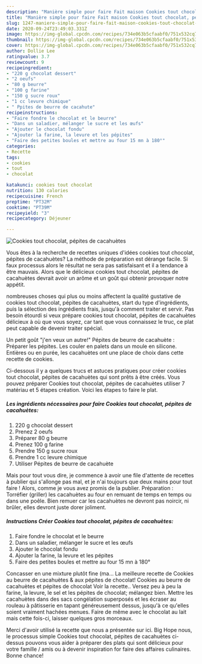 ```yaml
---
description: "Manière simple pour faire Fait maison Cookies tout chocolat, pépites de cacahuètes"
title: "Manière simple pour faire Fait maison Cookies tout chocolat, pépites de cacahuètes"
slug: 1247-maniere-simple-pour-faire-fait-maison-cookies-tout-chocolat-pepites-de-cacahuetes
date: 2020-09-24T23:49:03.331Z
image: https://img-global.cpcdn.com/recipes/734e063b5cfaabf0/751x532cq70/cookies-tout-chocolat-pepites-de-cacahuetes-photo-principale-de-la-recette.jpg
thumbnail: https://img-global.cpcdn.com/recipes/734e063b5cfaabf0/751x532cq70/cookies-tout-chocolat-pepites-de-cacahuetes-photo-principale-de-la-recette.jpg
cover: https://img-global.cpcdn.com/recipes/734e063b5cfaabf0/751x532cq70/cookies-tout-chocolat-pepites-de-cacahuetes-photo-principale-de-la-recette.jpg
author: Dollie Lee
ratingvalue: 3.7
reviewcount: 9
recipeingredient:
- "220 g chocolat dessert"
- "2 oeufs"
- "80 g beurre"
- "100 g farine"
- "150 g sucre roux"
- "1 cc levure chimique"
- " Ppites de beurre de cacahute"
recipeinstructions:
- "Faire fondre le chocolat et le beurre"
- "Dans un saladier, mélanger le sucre et les œufs"
- "Ajouter le chocolat fondu"
- "Ajouter la farine, la levure et les pépites"
- "Faire des petites boules et mettre au four 15 mn à 180°"
categories:
- Recette
tags:
- cookies
- tout
- chocolat

katakunci: cookies tout chocolat 
nutrition: 130 calories
recipecuisine: French
preptime: "PT32M"
cooktime: "PT39M"
recipeyield: "3"
recipecategory: Déjeuner

---
```



![Cookies tout chocolat, pépites de cacahuètes](https://img-global.cpcdn.com/recipes/734e063b5cfaabf0/751x532cq70/cookies-tout-chocolat-pepites-de-cacahuetes-photo-principale-de-la-recette.jpg)

Vous êtes à la recherche de recettes uniques d'idées cookies tout chocolat, pépites de cacahuètes? La méthode de préparation est dérange facile. Si faux processus alors le résultat ne sera pas satisfaisant et il a tendance à être mauvais. Alors que le délicieux cookies tout chocolat, pépites de cacahuètes devrait avoir un arôme et un goût qui obtenir provoquer notre appétit.

nombreuses choses qui plus ou moins affectent la qualité gustative de cookies tout chocolat, pépites de cacahuètes, start du type d'ingrédients, puis la sélection des ingrédients frais, jusqu'à comment traiter et servir. Pas besoin étourdi si veux prépare cookies tout chocolat, pépites de cacahuètes délicieux à où que vous soyez, car tant que vous connaissez le truc, ce plat peut capable de devenir traiter spécial.

Un petit goût &#34;j&#39;en veux un autre!&#34; Pépites de beurre de cacahuète : Préparer les pépites. Les couler en palets dans un moule en silicone. Entières ou en purée, les cacahuètes ont une place de choix dans cette recette de cookies.


Ci-dessous il y a quelques trucs et astuces pratiques pour créer cookies tout chocolat, pépites de cacahuètes qui sont prêts à être créés. Vous pouvez préparer Cookies tout chocolat, pépites de cacahuètes utiliser 7 matériau et 5 étapes création. Voici les étapes to faire le plat.

<!--inarticleads1-->

##### Les ingrédients nécessaires pour faire Cookies tout chocolat, pépites de cacahuètes:

1.  220 g chocolat dessert
1. Prenez 2 oeufs
1. Préparer 80 g beurre
1. Prenez 100 g farine
1. Prendre 150 g sucre roux
1. Prendre 1 cc levure chimique
1. Utiliser  Pépites de beurre de cacahuète


Mais pour tout vous dire, je commence à avoir une file d&#39;attente de recettes à publier qui s&#39;allonge pas mal, et je n&#39;ai toujours que deux mains pour tout faire ! Alors, comme je vous avez promis de la publier. Préparation : Torréfier (griller) les cacahuètes au four en remuant de temps en temps ou dans une poêle. Bien remuer car les cacahuètes ne devront pas noircir, ni brûler, elles devront juste dorer joliment. 

<!--inarticleads2-->

##### Instructions Créer Cookies tout chocolat, pépites de cacahuètes:

1. Faire fondre le chocolat et le beurre
1. Dans un saladier, mélanger le sucre et les œufs
1. Ajouter le chocolat fondu
1. Ajouter la farine, la levure et les pépites
1. Faire des petites boules et mettre au four 15 mn à 180°


Concasser en une mixture plutôt fine (ma… La meilleure recette de Cookies au beurre de cacahuètes &amp; aux pépites de chocolat! Cookies au beurre de cacahuètes et pépites de chocolat Voir la recette.. Versez peu à peu la farine, la levure, le sel et les pépites de chocolat; mélangez bien. Mettre les cacahuètes dans des sacs congélation superposés et les écraser au rouleau à pâtisserie en tapant généreusement dessus, jusqu&#39;à ce qu&#39;elles soient vraiment hachées menues. Faire de même avec le chocolat au lait mais cette fois-ci, laisser quelques gros morceaux. 


Merci d'avoir utilisé la recette que nous a présentée sur ici. Big Hope nous, le processus simple Cookies tout chocolat, pépites de cacahuètes ci-dessus pouvons vous aider à préparer des plats qui sont délicieux pour votre famille / amis ou à devenir inspiration for faire des affaires culinaires. Bonne chance!
